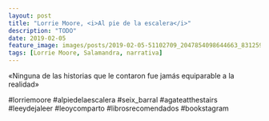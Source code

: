 ```yaml
---
layout: post
title: "Lorrie Moore, <i>Al pie de la escalera</i>"
description: "TODO"
date: 2019-02-05
feature_image: images/posts/2019-02-05-51102709_2047854098644663_8312593873600717256_n_18030289732041653.jpg
tags: [Lorrie Moore, Salamandra, narrativa]
---
```


«Ninguna de las historias que le contaron fue jamás equiparable a la realidad»
<!--more-->

#lorriemoore #alpiedelaescalera #seix_barral #agateatthestairs #leeydejaleer #leoycomparto #librosrecomendados #bookstagram


